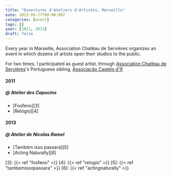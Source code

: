 ```yaml
---
title: "Ouvertures d'Ateliers d'Artistes, Marseille"
eate: 2013-09-27T00:00:00Z
categories: [event]
tags: []
year: [2011, 2013]
draft: false
---
```


Every year in Marseille, Association Chatêau de Servières organizes an event in which dozens of artists open their studios to the public.
<!--more-->

For two times, I participated as guest artist, through [Association Chatêau de Servières][1]'s Portuguese sibling, [Associação Castelo d'If][2].

#### 2011

##### @ Atelier des Capucins

* [Fosfeno][3]
* [Relógio][4]

#### 2013

##### @ Atelier de Nicolas Ramel

* [Também isso passará][5]
* [Acting Naturally][6]

[1]: http://chateaudeservieres.org/
[2]: https://www.castelodif.pt/
[3]: {{< ref "fosfeno" >}}
[4]: {{< ref "relogio" >}}
[5]: {{< ref "tambemissopassara" >}}
[6]: {{< ref "actingnaturally" >}}
